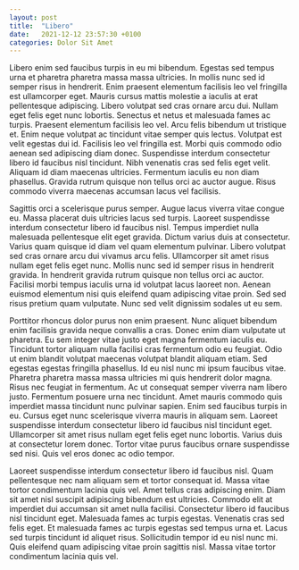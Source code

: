 ```yaml
---
layout: post
title:  "Libero"
date:   2021-12-12 23:57:30 +0100
categories: Dolor Sit Amet
---
```


Libero enim sed faucibus turpis in eu mi bibendum. Egestas sed tempus urna et pharetra pharetra massa massa ultricies. In mollis nunc sed id semper risus in hendrerit. Enim praesent elementum facilisis leo vel fringilla est ullamcorper eget. Mauris cursus mattis molestie a iaculis at erat pellentesque adipiscing. Libero volutpat sed cras ornare arcu dui. Nullam eget felis eget nunc lobortis. Senectus et netus et malesuada fames ac turpis. Praesent elementum facilisis leo vel. Arcu felis bibendum ut tristique et. Enim neque volutpat ac tincidunt vitae semper quis lectus. Volutpat est velit egestas dui id. Facilisis leo vel fringilla est. Morbi quis commodo odio aenean sed adipiscing diam donec. Suspendisse interdum consectetur libero id faucibus nisl tincidunt. Nibh venenatis cras sed felis eget velit. Aliquam id diam maecenas ultricies. Fermentum iaculis eu non diam phasellus. Gravida rutrum quisque non tellus orci ac auctor augue. Risus commodo viverra maecenas accumsan lacus vel facilisis.

Sagittis orci a scelerisque purus semper. Augue lacus viverra vitae congue eu. Massa placerat duis ultricies lacus sed turpis. Laoreet suspendisse interdum consectetur libero id faucibus nisl. Tempus imperdiet nulla malesuada pellentesque elit eget gravida. Dictum varius duis at consectetur. Varius quam quisque id diam vel quam elementum pulvinar. Libero volutpat sed cras ornare arcu dui vivamus arcu felis. Ullamcorper sit amet risus nullam eget felis eget nunc. Mollis nunc sed id semper risus in hendrerit gravida. In hendrerit gravida rutrum quisque non tellus orci ac auctor. Facilisi morbi tempus iaculis urna id volutpat lacus laoreet non. Aenean euismod elementum nisi quis eleifend quam adipiscing vitae proin. Sed sed risus pretium quam vulputate. Nunc sed velit dignissim sodales ut eu sem.

Porttitor rhoncus dolor purus non enim praesent. Nunc aliquet bibendum enim facilisis gravida neque convallis a cras. Donec enim diam vulputate ut pharetra. Eu sem integer vitae justo eget magna fermentum iaculis eu. Tincidunt tortor aliquam nulla facilisi cras fermentum odio eu feugiat. Odio ut enim blandit volutpat maecenas volutpat blandit aliquam etiam. Sed egestas egestas fringilla phasellus. Id eu nisl nunc mi ipsum faucibus vitae. Pharetra pharetra massa massa ultricies mi quis hendrerit dolor magna. Risus nec feugiat in fermentum. Ac ut consequat semper viverra nam libero justo. Fermentum posuere urna nec tincidunt. Amet mauris commodo quis imperdiet massa tincidunt nunc pulvinar sapien. Enim sed faucibus turpis in eu. Cursus eget nunc scelerisque viverra mauris in aliquam sem. Laoreet suspendisse interdum consectetur libero id faucibus nisl tincidunt eget. Ullamcorper sit amet risus nullam eget felis eget nunc lobortis. Varius duis at consectetur lorem donec. Tortor vitae purus faucibus ornare suspendisse sed nisi. Quis vel eros donec ac odio tempor.

Laoreet suspendisse interdum consectetur libero id faucibus nisl. Quam pellentesque nec nam aliquam sem et tortor consequat id. Massa vitae tortor condimentum lacinia quis vel. Amet tellus cras adipiscing enim. Diam sit amet nisl suscipit adipiscing bibendum est ultricies. Commodo elit at imperdiet dui accumsan sit amet nulla facilisi. Consectetur libero id faucibus nisl tincidunt eget. Malesuada fames ac turpis egestas. Venenatis cras sed felis eget. Et malesuada fames ac turpis egestas sed tempus urna et. Lacus sed turpis tincidunt id aliquet risus. Sollicitudin tempor id eu nisl nunc mi. Quis eleifend quam adipiscing vitae proin sagittis nisl. Massa vitae tortor condimentum lacinia quis vel.

